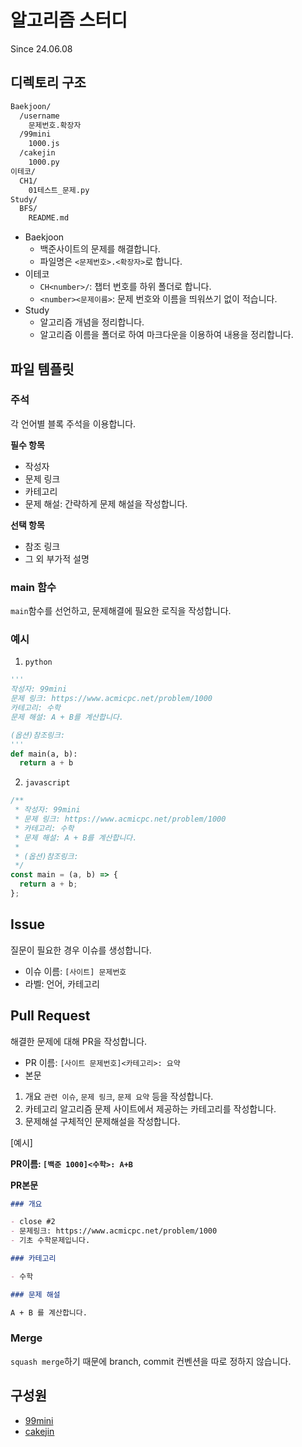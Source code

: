 # 알고리즘 스터디

Since 24.06.08

## 디렉토리 구조

```bash
Baekjoon/
  /username
    문제번호.확장자
  /99mini
    1000.js
  /cakejin
    1000.py
이테코/
  CH1/
    01테스트_문제.py
Study/
  BFS/
    README.md
```

- Baekjoon
  - 백준사이트의 문제를 해결합니다.
  - 파일명은 `<문제번호>.<확장자>`로 합니다.
- 이테코
  - `CH<number>/`: 챕터 번호를 하위 폴더로 합니다.
  - `<number><문제이름>`: 문제 번호와 이름을 띄워쓰기 없이 적습니다.
- Study
  - 알고리즘 개념을 정리합니다.
  - 알고리즘 이름을 폴더로 하여 마크다운을 이용하여 내용을 정리합니다.

## 파일 템플릿

### 주석

각 언어별 블록 주석을 이용합니다.

**필수 항목**

- 작성자
- 문제 링크
- 카테고리
- 문제 해설: 간략하게 문제 해설을 작성합니다.

**선택 항목**

- 참조 링크
- 그 외 부가적 설명

### main 함수

`main`함수를 선언하고, 문제해결에 필요한 로직을 작성합니다.

### 예시

1. `python`

```python
'''
작성자: 99mini
문제 링크: https://www.acmicpc.net/problem/1000
카테고리: 수학
문제 해설: A + B를 계산합니다.

(옵션)참조링크:
'''
def main(a, b):
  return a + b
```

2. `javascript`

```javascript
/**
 * 작성자: 99mini
 * 문제 링크: https://www.acmicpc.net/problem/1000
 * 카테고리: 수학
 * 문제 해설: A + B를 계산합니다.
 *
 * (옵션)참조링크:
 */
const main = (a, b) => {
  return a + b;
};
```

## Issue

질문이 필요한 경우 이슈를 생성합니다.

- 이슈 이름: `[사이트] 문제번호`
- 라벨: 언어, 카테고리

## Pull Request

해결한 문제에 대해 PR을 작성합니다.

- PR 이름: `[사이트 문제번호]<카테고리>: 요약`
- 본문

1. 개요
   `관련 이슈`, `문제 링크`, `문제 요약` 등을 작성합니다.
2. 카테고리
   알고리즘 문제 사이트에서 제공하는 카테고리를 작성합니다.
3. 문제해설
   구체적인 문제해설을 작성합니다.

[예시]

**PR이름: `[백준 1000]<수학>: A+B`**

**PR본문**

```markdown
### 개요

- close #2
- 문제링크: https://www.acmicpc.net/problem/1000
- 기초 수학문제입니다.

### 카테고리

- 수학

### 문제 해설

A + B 를 계산합니다.
```

### Merge

`squash merge`하기 때문에 branch, commit 컨벤션을 따로 정하지 않습니다.

## 구성원

- [99mini](https://github.com/99mini)
- [cakejin](https://github.com/cakejin)
